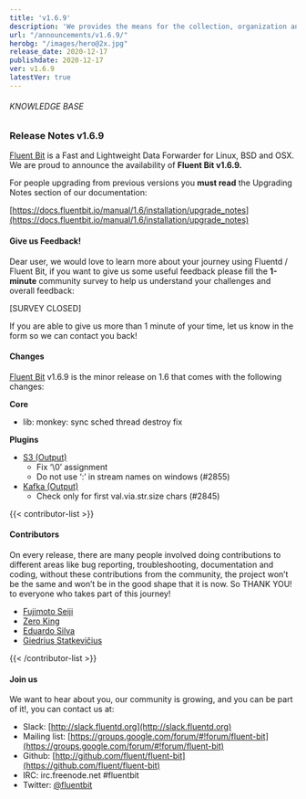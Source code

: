 ```yaml
---
title: 'v1.6.9'
description: 'We provides the means for the collection, organization and computerized retrieval of knowledge and Lightweight Data Forwarder for Linux, BSD and OSX. We are proud to announce the availability of Fluent Bit v1.6.9.'
url: "/announcements/v1.6.9/"
herobg: "/images/hero@2x.jpg"
release_date: 2020-12-17
publishdate: 2020-12-17
ver: v1.6.9
latestVer: true
---
```


###### KNOWLEDGE BASE

### Release Notes v1.6.9

[Fluent Bit](https://fluentbit.io/) is a Fast and Lightweight Data Forwarder for Linux, BSD and OSX. We are proud to announce the availability of **Fluent Bit v1.6.9.**

For people upgrading from previous versions you **must read** the Upgrading Notes section of our documentation:

[https://docs.fluentbit.io/manual/1.6/installation/upgrade_notes](https://docs.fluentbit.io/manual/1.6/installation/upgrade_notes)

#### Give us Feedback!

Dear user, we would love to learn more about your journey using Fluentd / Fluent Bit, if you want to give us some useful feedback please fill the **1-minute** community survey to help us understand your challenges and overall feedback:

[SURVEY CLOSED]

If you are able to give us more than 1 minute of your time, let us know in the form so we can contact you back!

#### Changes

[Fluent Bit](https://fluentbit.io) v1.6.9 is the minor release on 1.6 that comes with the following changes:


**Core**

* lib: monkey: sync sched thread destroy fix


**Plugins**

* [S3 (Output)](https://docs.fluentbit.io/manual/1.6/pipeline/outputs/s3/)
  * Fix ‘\0’ assignment
  * Do not use ‘:’ in stream names on windows (#2855)
* [Kafka (Output)](https://docs.fluentbit.io/manual/1.6/pipeline/outputs/kafka/)
  * Check only for first val.via.str.size chars (#2845)


{{< contributor-list >}}

#### Contributors

On every release, there are many people involved doing contributions to different areas like bug reporting, troubleshooting, documentation and coding, without these contributions from the community, the project won’t be the same and won’t be in the good shape that it is now. So THANK YOU! to everyone who takes part of this journey!

* [Fujimoto Seiji](https://github.com/fujimotos)
* [Zero King](https://github.com/l2dy)
* [Eduardo Silva](https://github.com/edsiper)
* [Giedrius Statkevičius](https://github.com/GiedriusS)

{{< /contributor-list >}}

#### Join us

We want to hear about you, our community is growing, and you can be part of it!, you can contact us at:

* Slack: [http://slack.fluentd.org](http://slack.fluentd.org)
* Mailing list: [https://groups.google.com/forum/#!forum/fluent-bit](https://groups.google.com/forum/#!forum/fluent-bit)
* Github: [http://github.com/fluent/fluent-bit](https://github.com/fluent/fluent-bit)
* IRC: irc.freenode.net #fluentbit
* Twitter: [@fluentbit](https://twitter.com/fluentbit)